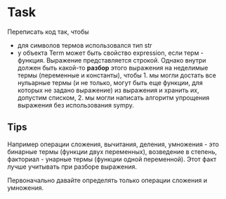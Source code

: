 # Task
Переписать код так, чтобы 
* для символов термов использовался тип str
* у объекта Term может быть свойство expression, если терм - функция. Выражение представляется строкой. Однако внутри должен быть какой-то **разбор** этого выражения на неделимые термы (переменные и константы), чтобы 1. мы могли достать все нульарные термы (и не только, могут быть еще функции, для которых не задано выражение) из выражения и хранить их, допустим списком, 2. мы могли написать алгоритм упрощения выражения без использования sympy.
## Tips
Например операции сложения, вычитания, деления, умножения - это бинарные термы (функции двух переменных), возведение в степень, факториал - унарные термы (функции одной переменной). Этот факт лучше учитывать при разборе выражения.

Первоначально давайте определять только операции сложения и умножения. 